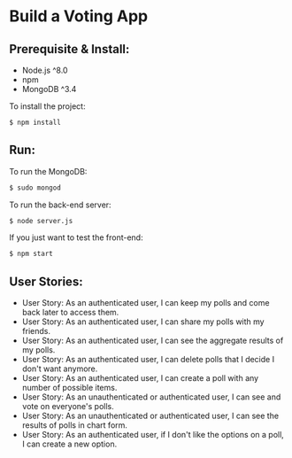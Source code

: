 # Build a Voting App

## Prerequisite & Install:

- Node.js ^8.0
- npm
- MongoDB ^3.4

To install the project:
```bash
$ npm install
```



## Run:

To run the MongoDB:

```bash
$ sudo mongod
```

To run the back-end server:

```bash
$ node server.js
```

If you just want to test the front-end:

```bash
$ npm start
```



## User Stories:

- User Story: As an authenticated user, I can keep my polls and come back later to access them.
- User Story: As an authenticated user, I can share my polls with my friends.
- User Story: As an authenticated user, I can see the aggregate results of my polls.
- User Story: As an authenticated user, I can delete polls that I decide I don't want anymore.
- User Story: As an authenticated user, I can create a poll with any number of possible items.
- User Story: As an unauthenticated or authenticated user, I can see and vote on everyone's polls.
- User Story: As an unauthenticated or authenticated user, I can see the results of polls in chart form. 
- User Story: As an authenticated user, if I don't like the options on a poll, I can create a new option.



